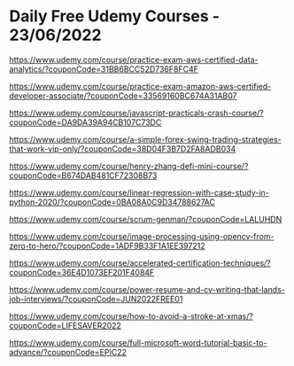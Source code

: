 # Daily Free Udemy Courses - 23/06/2022

https://www.udemy.com/course/practice-exam-aws-certified-data-analytics/?couponCode=31BB6BCC52D736F8FC4F
https://www.udemy.com/course/practice-exam-amazon-aws-certified-developer-associate/?couponCode=33569160BC674A31AB07
https://www.udemy.com/course/javascript-practicals-crash-course/?couponCode=DA9DA39A94CB107C73DC
https://www.udemy.com/course/a-simple-forex-swing-trading-strategies-that-work-vip-only/?couponCode=38D04F3B7D2FA8ADB034
https://www.udemy.com/course/henry-zhang-defi-mini-course/?couponCode=B674DAB481CF72308B73
https://www.udemy.com/course/linear-regression-with-case-study-in-python-2020/?couponCode=0BA08A0C9D34788627AC
https://www.udemy.com/course/scrum-genman/?couponCode=LALUHDN
https://www.udemy.com/course/image-processing-using-opencv-from-zero-to-hero/?couponCode=1ADF9B33F1A1EE397212
https://www.udemy.com/course/accelerated-certification-techniques/?couponCode=36E4D1073EF201F4084F
https://www.udemy.com/course/power-resume-and-cv-writing-that-lands-job-interviews/?couponCode=JUN2022FREE01
https://www.udemy.com/course/how-to-avoid-a-stroke-at-xmas/?couponCode=LIFESAVER2022
https://www.udemy.com/course/full-microsoft-word-tutorial-basic-to-advance/?couponCode=EPIC22
